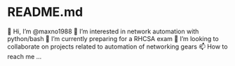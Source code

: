 # README.md
👋 Hi, I’m @maxno1988
👀 I’m interested in network automation with python/bash
🌱 I’m currently preparing for a RHCSA exam
💞️ I’m looking to collaborate on projects related to automation of networking gears
📫 How to reach me ...
